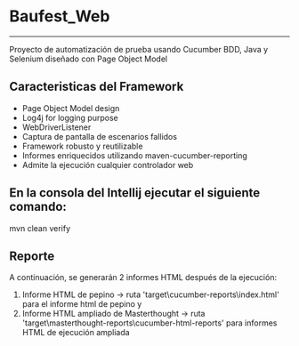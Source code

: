 # Baufest_Web
***
Proyecto de automatización de prueba usando Cucumber BDD, Java y Selenium diseñado con Page Object Model

## Caracteristicas del Framework
* Page Object Model design
* Log4j for logging purpose
* WebDriverListener
* Captura de pantalla de escenarios fallidos
* Framework robusto y reutilizable
* Informes enriquecidos utilizando maven-cucumber-reporting
* Admite la ejecución cualquier controlador web

## En la consola del Intellij ejecutar el siguiente comando:
mvn clean verify

## Reporte
A continuación, se generarán 2 informes HTML después de la ejecución:
1. Informe HTML de pepino -> ruta 'target\cucumber-reports\index.html' para el informe html de pepino y
2. Informe HTML ampliado de Masterthought -> ruta 'target\masterthought-reports\cucumber-html-reports' para informes HTML de ejecución ampliada